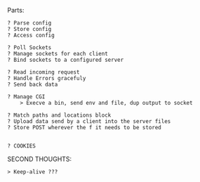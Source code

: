Parts:

	? Parse config
	? Store config
	? Access config

	? Poll Sockets
	? Manage sockets for each client
	? Bind sockets to a configured server

	? Read incoming request
	? Handle Errors gracefuly
	? Send back data

	? Manage CGI
		> Execve a bin, send env and file, dup output to socket

	? Match paths and locations block
	? Upload data send by a client into the server files
	? Store POST wherever the f it needs to be stored


	? COOKIES


SECOND THOUGHTS:

	> Keep-alive ???
